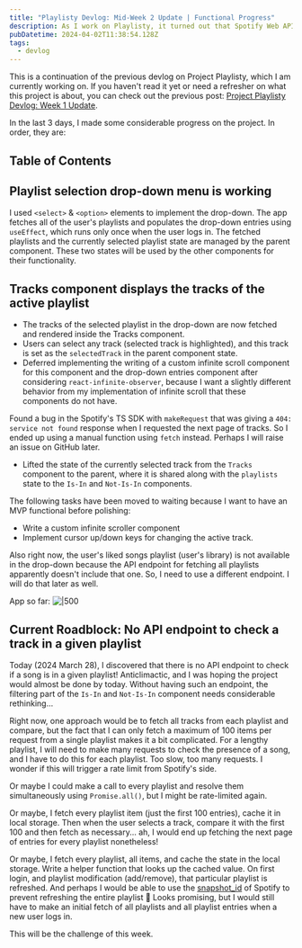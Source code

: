 ```yaml
---
title: "Playlisty Devlog: Mid-Week 2 Update | Functional Progress"
description: As I work on Playlisty, it turned out that Spotify Web API does not have endpoint to check if a given song is in a playlist. I have to rethink how to make this happen without slowing the UX or rate limited by Spotify.
pubDatetime: 2024-04-02T11:38:54.128Z
tags:
  - devlog
---
```


This is a continuation of the previous devlog on Project Playlisty, which I am currently working on. If you haven't read it yet or need a refresher on what this project is about, you can check out the previous post: [Project Playlisty Devlog: Week 1 Update](./project-playlisty-devlog-week-1).

In the last 3 days, I made some considerable progress on the project. In order, they are:

## Table of Contents

## Playlist selection drop-down menu is working

I used `<select>` & `<option>` elements to implement the drop-down. The app fetches all of the user's playlists and populates the drop-down entries using `useEffect`, which runs only once when the user logs in. The fetched playlists and the currently selected playlist state are managed by the parent component. These two states will be used by the other components for their functionality.

## Tracks component displays the tracks of the active playlist

- The tracks of the selected playlist in the drop-down are now fetched and rendered inside the Tracks component.
- Users can select any track (selected track is highlighted), and this track is set as the `selectedTrack` in the parent component state.
- Deferred implementing the writing of a custom infinite scroll component for this component and the drop-down entries component after considering `react-infinite-observer`, because I want a slightly different behavior from my implementation of infinite scroll that these components do not have.

Found a bug in the Spotify's TS SDK with `makeRequest` that was giving a `404: service not found` response when I requested the next page of tracks. So I ended up using a manual function using `fetch` instead. Perhaps I will raise an issue on GitHub later.

- Lifted the state of the currently selected track from the `Tracks` component to the parent, where it is shared along with the `playlists` state to the `Is-In` and `Not-Is-In` components.

The following tasks have been moved to waiting because I want to have an MVP functional before polishing:

- Write a custom infinite scroller component
- Implement cursor up/down keys for changing the active track.

Also right now, the user's liked songs playlist (user's library) is not available in the drop-down because the API endpoint for fetching all playlists apparently doesn't include that one. So, I need to use a different endpoint. I will do that later as well.

App so far:
![|500](@assets/images/playlisty-mid-week-2.webp)

## Current Roadblock: No API endpoint to check a track in a given playlist

Today (2024 March 28), I discovered that there is no API endpoint to check if a song is in a given playlist! Anticlimactic, and I was hoping the project would almost be done by today. Without having such an endpoint, the filtering part of the `Is-In` and `Not-Is-In` component needs considerable rethinking...

Right now, one approach would be to fetch all tracks from each playlist and compare, but the fact that I can only fetch a maximum of 100 items per request from a single playlist makes it a bit complicated. For a lengthy playlist, I will need to make many requests to check the presence of a song, and I have to do this for each playlist. Too slow, too many requests. I wonder if this will trigger a rate limit from Spotify's side.

Or maybe I could make a call to every playlist and resolve them simultaneously using `Promise.all()`, but I might be rate-limited again.

Or maybe, I fetch every playlist item (just the first 100 entries), cache it in local storage. Then when the user selects a track, compare it with the first 100 and then fetch as necessary... ah, I would end up fetching the next page of entries for every playlist nonetheless!

Or maybe, I fetch every playlist, all items, and cache the state in the local storage. Write a helper function that looks up the cached value. On first login, and playlist modification (add/remove), that particular playlist is refreshed. And perhaps I would be able to use the [snapshot_id](https://developer.spotify.com/documentation/web-api/concepts/playlists) of Spotify to prevent refreshing the entire playlist 🤔 Looks promising, but I would still have to make an initial fetch of all playlists and all playlist entries when a new user logs in.

This will be the challenge of this week.
